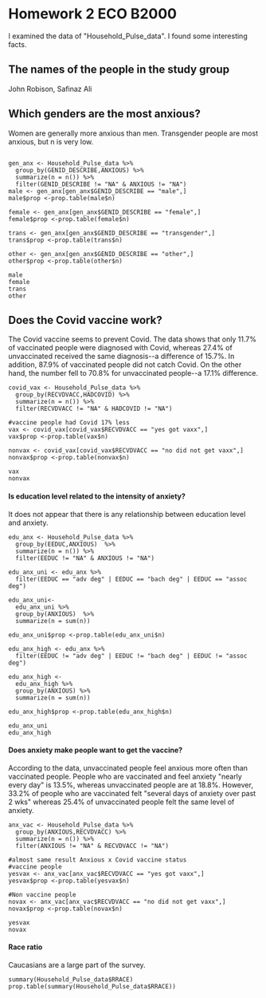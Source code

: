 # Homework 2 ECO B2000

I examined the data of "Household_Pulse_data". I found some interesting facts.

## The names of the people in the study group
John Robison, Safinaz Ali


## Which genders are the most anxious?

Women are generally more anxious than men. Transgender people are most anxious, but n is very low.

```

gen_anx <- Household_Pulse_data %>%
  group_by(GENID_DESCRIBE,ANXIOUS) %>%
  summarize(n = n()) %>%
  filter(GENID_DESCRIBE != "NA" & ANXIOUS != "NA") 
male <- gen_anx[gen_anx$GENID_DESCRIBE == "male",]
male$prop <-prop.table(male$n)

female <- gen_anx[gen_anx$GENID_DESCRIBE == "female",]
female$prop <-prop.table(female$n)

trans <- gen_anx[gen_anx$GENID_DESCRIBE == "transgender",]
trans$prop <-prop.table(trans$n)

other <- gen_anx[gen_anx$GENID_DESCRIBE == "other",]
other$prop <-prop.table(other$n)

male
female
trans
other

```

## Does the Covid vaccine work?
The Covid vaccine seems to prevent Covid. The data shows that only 11.7% of vaccinated people were diagnosed with Covid, whereas 27.4% of unvaccinated received the same diagnosis--a difference of 15.7%.  In addition, 87.9% of vaccinated people did not catch Covid. On the other hand, the number fell to 70.8% for unvaccinated people--a 17.1% difference.

```
covid_vax <- Household_Pulse_data %>%
  group_by(RECVDVACC,HADCOVID) %>%
  summarize(n = n()) %>%
  filter(RECVDVACC != "NA" & HADCOVID != "NA") 

#vaccine people had Covid 17% less 
vax <- covid_vax[covid_vax$RECVDVACC == "yes got vaxx",]
vax$prop <-prop.table(vax$n)

nonvax <- covid_vax[covid_vax$RECVDVACC == "no did not get vaxx",]
nonvax$prop <-prop.table(nonvax$n)

vax
nonvax
```

#### Is education level related to the intensity of anxiety?
It does not appear that there is any relationship between education level and anxiety.

```{r education x anxius}
edu_anx <- Household_Pulse_data %>% 
  group_by(EEDUC,ANXIOUS)  %>% 
  summarize(n = n()) %>% 
  filter(EEDUC != "NA" & ANXIOUS != "NA") 

edu_anx_uni <- edu_anx %>% 
  filter(EEDUC == "adv deg" | EEDUC == "bach deg" | EEDUC == "assoc deg") 

edu_anx_uni<- 
  edu_anx_uni %>% 
  group_by(ANXIOUS)  %>% 
  summarize(n = sum(n))

edu_anx_uni$prop <-prop.table(edu_anx_uni$n)

edu_anx_high <- edu_anx %>% 
  filter(EEDUC != "adv deg" | EEDUC != "bach deg" | EEDUC != "assoc deg") 

edu_anx_high <- 
  edu_anx_high %>% 
  group_by(ANXIOUS) %>% 
  summarize(n = sum(n))

edu_anx_high$prop <-prop.table(edu_anx_high$n)

edu_anx_uni
edu_anx_high
```

#### Does anxiety make people want to get the vaccine?
According to the data,  unvaccinated people feel anxious more often than vaccinated people. People who are vaccinated and feel anxiety "nearly every day" is 13.5%, whereas unvaccinated people are at 18.8%. 
However, 33.2% of people who are vaccinated felt "several days of anxiety over past 2 wks" whereas 25.4% of unvaccinated people felt the same level of anxiety.

```{r vaccine statusx anxius}
anx_vac <- Household_Pulse_data %>%
  group_by(ANXIOUS,RECVDVACC) %>%
  summarize(n = n()) %>%
  filter(ANXIOUS != "NA" & RECVDVACC != "NA") 

#almost same result Anxious x Covid vaccine status
#vaccine people
yesvax <- anx_vac[anx_vac$RECVDVACC == "yes got vaxx",]
yesvax$prop <-prop.table(yesvax$n)

#Non vaccine people
novax <- anx_vac[anx_vac$RECVDVACC == "no did not get vaxx",]
novax$prop <-prop.table(novax$n)

yesvax
novax
```

#### Race ratio
Caucasians are a large part of the survey.

```{r race}
summary(Household_Pulse_data$RRACE)
prop.table(summary(Household_Pulse_data$RRACE))
```
